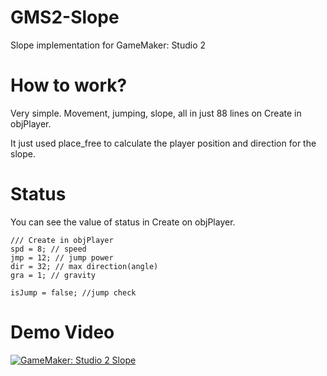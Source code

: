 # GMS2-Slope
Slope implementation for GameMaker: Studio 2

# How to work?
Very simple. Movement, jumping, slope, all in just 88 lines on Create in objPlayer.

It just used place_free to calculate the player position and direction for the slope.

# Status
You can see the value of status in Create on objPlayer.

```GML
/// Create in objPlayer
spd = 8; // speed
jmp = 12; // jump power
dir = 32; // max direction(angle)
gra = 1; // gravity

isJump = false; //jump check
```

# Demo Video
[![GameMaker: Studio 2 Slope](https://img.youtube.com/vi/BSdb45EqEeI/maxresdefault.jpg)](https://www.youtube.com/watch?v=BSdb45EqEeI)
